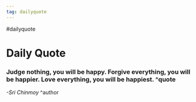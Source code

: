 ```yaml
---
tag: dailyquote
---
```


#dailyquote

# Daily Quote

### Judge nothing, you will be happy. Forgive everything, you will be happier. Love everything, you will be happiest. ^quote
*-Sri Chinmoy* ^author
